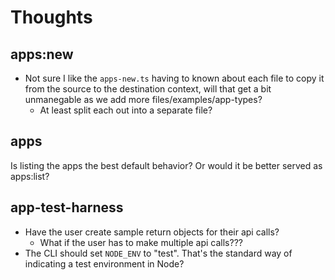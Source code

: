 Thoughts
========

apps:new
--------
* Not sure I like the `apps-new.ts` having to known about each file to copy it from the source to the destination context, will that get a bit unmanegable as we add more files/examples/app-types?
  * At least split each out into a separate file?


apps
-----
Is listing the apps the best default behavior? Or would it be better served as apps:list?

app-test-harness
----------------
- Have the user create sample return objects for their api calls?
  - What if the user has to make multiple api calls???
- The CLI should set `NODE_ENV` to "test". That's the standard way of indicating a test environment in Node?